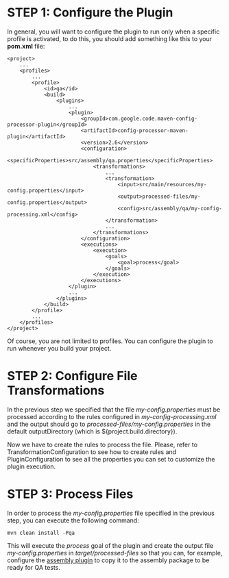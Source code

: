 # STEP 1: Configure the Plugin #

In general, you will want to configure the plugin to run only when a specific profile is activated, to do this, you should add something like this to your **pom.xml** file:

```
<project>
    ...
    <profiles>
        ...
        <profile>
            <id>qa</id>
            <build>
                <plugins>
                    ...
                    <plugin>
                        <groupId>com.google.code.maven-config-processor-plugin</groupId>
                        <artifactId>config-processor-maven-plugin</artifactId>
                        <version>2.6</version>
                        <configuration>
                            <specificProperties>src/assembly/qa.properties</specificProperties>
                            <transformations>
                                ...
                                <transformation>
                                    <input>src/main/resources/my-config.properties</input>
                                    <output>processed-files/my-config.properties</output>
                                    <config>src/assembly/qa/my-config-processing.xml</config>
                                </transformation>
                                ...
                            </transformations>
                        </configuration>
                        <executions>
                            <execution>
                                <goals>
                                    <goal>process</goal>
                                </goals>
                            </execution>
                        </executions>
                    </plugin>
                    ...
                </plugins>
            </build>
        </profile>
        ...
    </profiles>
</project>
```

Of course, you are not limited to profiles. You can configure the plugin to run whenever you build your project.

# STEP 2: Configure File Transformations #

In the previous step we specified that the file _my-config.properties_ must be processed according to the rules configured in _my-config-processing.xml_ and the output should go to _processed-files/my-config.properties_ in the default outputDirectory (which is ${project.build.directory}).

Now we have to create the rules to process the file. Please, refer to TransformationConfiguration to see how to create rules and PluginConfiguration to see all the properties you can set to customize the plugin execution.

# STEP 3: Process Files #

In order to process the _my-config.properties_ file specified in the previous step, you can execute the following command:

`mvn clean install -Pqa`

This will execute the _process_ goal of the plugin and create the output file _my-config.properties_ in _target/processed-files_ so that you can, for example, configure the [assembly plugin](http://maven.apache.org/plugins/maven-assembly-plugin/) to copy it to the assembly package to be ready for QA tests.